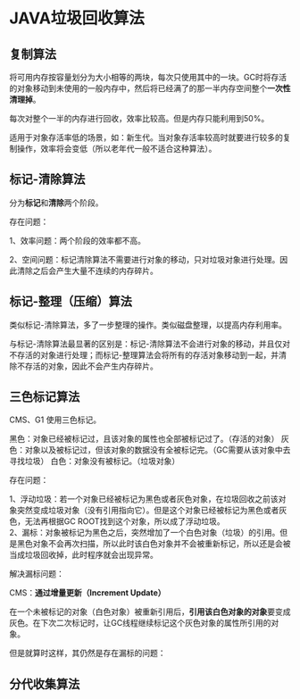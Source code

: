 # JAVA垃圾回收算法

## 复制算法

将可用内存按容量划分为大小相等的两块，每次只使用其中的一块。GC时将存活的对象移动到未使用的一般内存中，然后将已经满了的那一半内存空间整个**一次性清理掉**。

每次对整个一半的内存进行回收，效率比较高。但是内存只能利用到50%。

适用于对象存活率低的场景，如：新生代。当对象存活率较高时就要进行较多的复制操作，效率将会变低（所以老年代一般不适合这种算法）。

## 标记-清除算法

分为**标记**和**清除**两个阶段。

存在问题：

1、效率问题：两个阶段的效率都不高。

2、空间问题：标记清除算法不需要进行对象的移动，只对垃圾对象进行处理。因此清除之后会产生大量不连续的内存碎片。

## 标记-整理（压缩）算法

类似标记-清除算法，多了一步整理的操作。类似磁盘整理，以提高内存利用率。

与标记-清除算法最显著的区别是：标记-清除算法不会进行对象的移动，并且仅对不存活的对象进行处理；而标记-整理算法会将所有的存活对象移动到一起，并清除不存活的对象，因此不会产生内存碎片。

## 三色标记算法

CMS、G1 使用三色标记。

黑色：对象已经被标记过，且该对象的属性也全部被标记过了。（存活的对象）
灰色：对象以及被标记过，但该对象的数据没有全被标记完。（GC需要从该对象中去寻找垃圾）
白色：对象没有被标记。（垃圾对象）

存在问题：

1、浮动垃圾：若一个对象已经被标记为黑色或者灰色对象，在垃圾回收之前该对象突然变成垃圾对象（没有引用指向它）。但是这个对象已经被标记为黑色或者灰色，无法再根据GC ROOT找到这个对象，所以成了浮动垃圾。  
2、漏标：对象被标记为黑色之后，突然增加了一个白色对象（垃圾）的引用。但是黑色对象不会再次扫描，所以此时该白色对象并不会被重新标记，所以还是会被当成垃圾回收掉，此时程序就会出现异常。

解决漏标问题：

CMS：**通过增量更新（Increment Update）**

在一个未被标记的对象（白色对象）被重新引用后，**引用该白色对象的对象**要变成灰色。在下次二次标记时，让GC线程继续标记这个灰色对象的属性所引用的对象。

但是就算时这样，其仍然是存在漏标的问题：

## 分代收集算法
